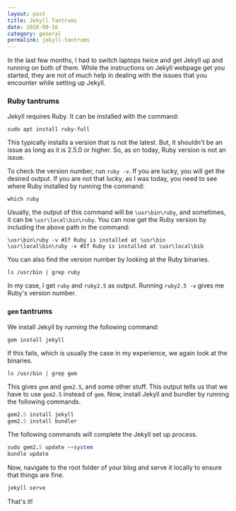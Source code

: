 ```yaml
---
layout: post
title: Jekyll Tantrums
date: 2020-09-16
category: general
permalink: jekyll-tantrums
---
```


In the last few months, I had to switch laptops twice and get Jekyll
up and running on both of them. While the instructions on Jekyll
webpage get you started, they are not of much help in dealing with
the issues that you encounter while setting up Jekyll.

### Ruby tantrums 
Jekyll requires Ruby. It can be installed with the command:
```shell
sudo apt install ruby-full
```

This typically installs a version that is not the latest. But, it 
shouldn't be an issue as long as it is 2.5.0 or higher. So, as on
today, Ruby version is not an issue. 

To check the version number, run `ruby -v`. If you are lucky, you
will get the desired output. If you are not that lucky, as I was
today, you need to see where Ruby installed by running the command:
```shell
which ruby
```
Usually, the output of this command will be `\usr\bin\ruby`, and
sometimes, it can be `\usr\local\bin\ruby`. You can now get the
Ruby version by including the above path in the command:
```shell
\usr\bin\ruby -v #If Ruby is installed at \usr\bin
\usr\local\bin\ruby -v #If Ruby is installed at \usr\local\bib
``` 

You can also find the version number by looking at the Ruby binaries.

```shell
ls /usr/bin | grep ruby
```

In my case, I get `ruby` and `ruby2.5` as output. Running `ruby2.5 -v`
gives me Ruby's version number.

### `gem` tantrums
We install Jekyll by running the following command:
```shell
gem install jekyll
```

If this fails, which is usually the case in my experience, we again look at
the binaries.
```shell
ls /usr/bin | grep gem
```

This gives `gem` and `gem2.5`, and some other stuff. This output tells
us that we have to use `gem2.5` instead of `gem`. Now, install Jekyll and
bundler by running the following commands.
```ruby
gem2.5 install jekyll
gem2.5 install bundler
```

The following commands will complete the Jekyll set up process.
```ruby
sudo gem2.5 update --system
bundle update
```

Now, navigate to the root folder of your blog and serve it locally to 
ensure that things are fine.
```ruby
jekyll serve
```

That's it!
